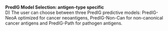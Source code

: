 **PredIG Model Selection: antigen-type specific** <br>
D) The user can choose between three PredIG predictive models: PredIG-NeoA optimized for cancer neoantigens, PredIG-Non-Can for non-canonical cancer antigens and PredIG-Path for pathogen antigens. 
